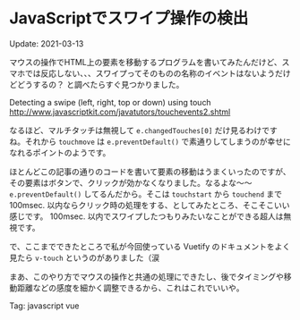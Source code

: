 # JavaScriptでスワイプ操作の検出

Update: 2021-03-13


マウスの操作でHTML上の要素を移動するプログラムを書いてみたんだけど、スマホでは反応しない、、、スワイプってそのものの名称のイベントはないようだけどどうするの？ と調べたらすぐ見つかりました。

Detecting a swipe (left, right, top or down) using touch \
<http://www.javascriptkit.com/javatutors/touchevents2.shtml>

なるほど、マルチタッチは無視して ``e.changedTouches[0]`` だけ見るわけですね。それから ``touchmove`` は ``e.preventDefault()`` で素通りしてしまうのが幸せになれるポイントのようです。

ほとんどこの記事の通りのコードを書いて要素の移動はうまくいったのですが、その要素はボタンで、クリックが効かなくなりました。なるよな〜〜 ``e.preventDefault()`` してるんだから。そこは ``touchstart`` から ``touchend`` まで 100msec. 以内ならクリック時の処理をする、としてみたところ、そこそこいい感じです。 100msec. 以内でスワイプしたつもりみたいなことができる超人は無視です。

で、ここまでできたところで私が今回使っている Vuetify のドキュメントをよく見たら ``v-touch`` というのがありました（涙

まあ、このやり方でマウスの操作と共通の処理にできたし、後でタイミングや移動距離などの感度を細かく調整できるから、これはこれでいいや。

Tag: javascript vue
